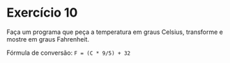 # Exercício 10

Faça um programa que peça a temperatura em graus Celsius, transforme e mostre em graus Fahrenheit.

Fórmula de conversão: `F = (C * 9/5) + 32`
